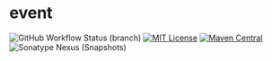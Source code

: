 # event

![GitHub Workflow Status (branch)](https://img.shields.io/github/workflow/status/KyoriPowered/event/build/master) [![MIT License](https://img.shields.io/badge/license-MIT-blue)](LICENSE) [![Maven Central](https://img.shields.io/maven-central/v/net.kyori/event-api?label=stable)](https://search.maven.org/search?q=g:net.kyori%20AND%20a:event*) ![Sonatype Nexus (Snapshots)](https://img.shields.io/nexus/s/net.kyori/event-api?label=dev&server=https%3A%2F%2Fs01.oss.sonatype.org)
